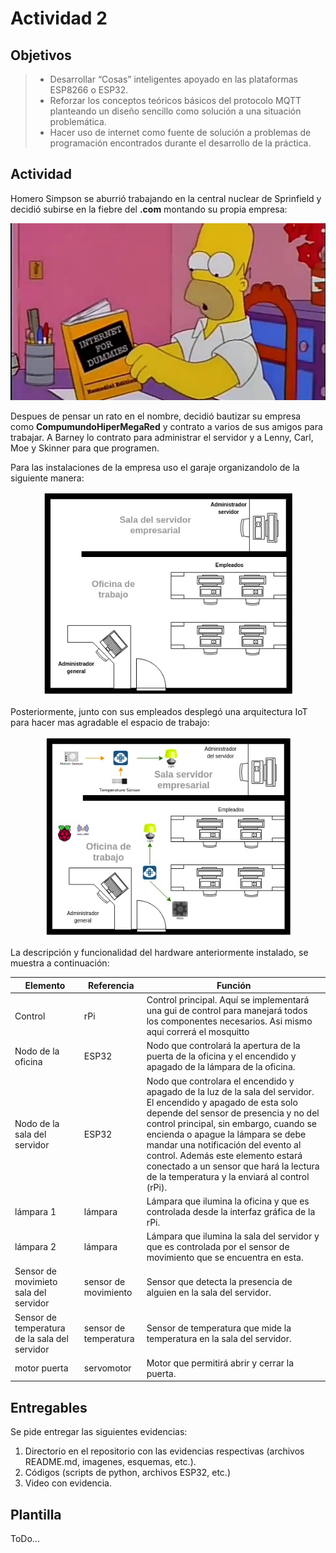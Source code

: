 # Actividad 2

## Objetivos

> * Desarrollar “Cosas” inteligentes apoyado en las plataformas ESP8266 o ESP32.
> * Reforzar los conceptos teóricos básicos del protocolo MQTT planteando un diseño sencillo como solución a una situación problemática.
> * Hacer uso de internet como fuente de solución a problemas de programación encontrados durante el desarrollo de la práctica.

## Actividad

Homero Simpson se aburrió trabajando en la central nuclear de Sprinfield y decidió subirse en la fiebre del **.com** montando su propia empresa:

<p align = "center">
<img src = "homero.png">
</p>

Despues de pensar un rato en el nombre, decidió bautizar su empresa como **CompumundoHiperMegaRed** y contrato a varios de sus amigos para trabajar. A Barney lo contrato para administrar el servidor y a Lenny, Carl, Moe y Skinner para que programen. 

Para las instalaciones de la empresa uso el garaje organizandolo de la siguiente manera:

<p align = "center">
<img src = "casa_sin_iot.png">
</p>

Posteriormente, junto con sus empleados desplegó una arquitectura IoT para hacer mas agradable el espacio de trabajo:

<p align = "center">
<img src = "casa_con_iot.png">
</p>


La descripción y funcionalidad del hardware anteriormente instalado, se muestra a continuación:


|Elemento|Referencia|Función|
|----|----|----|
|Control|rPi|Control principal. Aquí se implementará una gui de control para manejará todos los componentes necesarios. Asi mismo aqui correrá el mosquitto|
|Nodo de la oficina|ESP32|Nodo que controlará la apertura de la puerta de la oficina y el encendido y apagado de la lámpara de la oficina.|
|Nodo de la sala del servidor|ESP32|Nodo que controlara el encendido y apagado de la luz de la sala del servidor. El encendido y apagado de esta solo depende del sensor de presencia y no del control principal, sin embargo, cuando se encienda o apague la lámpara se debe mandar una notificación del evento al control. Además este elemento estará conectado a un sensor que hará la lectura de la temperatura y la enviará al control (rPi).|
|lámpara 1|lámpara|Lámpara que ilumina la oficina y que es controlada desde la interfaz gráfica de la rPi.|
|lámpara 2|lámpara|Lámpara que ilumina la sala del servidor y que es controlada por el sensor de movimiento que se encuentra en esta.|
|Sensor de movimieto sala del servidor|sensor de movimiento|Sensor que detecta la presencia de alguien en la sala del servidor.|
|Sensor de temperatura de la sala del servidor|sensor de temperatura|Sensor de temperatura que mide la temperatura en la sala del servidor.|
|motor puerta|servomotor|Motor que permitirá abrir y cerrar la puerta.|

## Entregables

Se pide entregar las siguientes evidencias:
1. Directorio en el repositorio con las evidencias respectivas (archivos README.md, imagenes, esquemas, etc.). 
2.	Códigos (scripts de python, archivos ESP32, etc.)
3.	Video con evidencia.

## Plantilla 

ToDo...